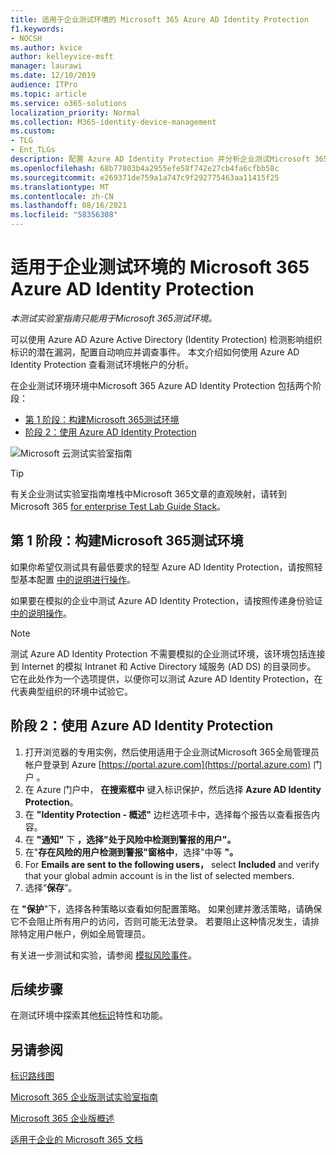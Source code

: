 ```yaml
---
title: 适用于企业测试环境的 Microsoft 365 Azure AD Identity Protection
f1.keywords:
- NOCSH
ms.author: kvice
author: kelleyvice-msft
manager: laurawi
ms.date: 12/10/2019
audience: ITPro
ms.topic: article
ms.service: o365-solutions
localization_priority: Normal
ms.collection: M365-identity-device-management
ms.custom:
- TLG
- Ent_TLGs
description: 配置 Azure AD Identity Protection 并分析企业测试Microsoft 365中的当前帐户。
ms.openlocfilehash: 68b77803b4a2955efe58f742e27cb4fa6cfbb58c
ms.sourcegitcommit: e269371de759a1a747c9f292775463aa11415f25
ms.translationtype: MT
ms.contentlocale: zh-CN
ms.lasthandoff: 08/16/2021
ms.locfileid: "58356308"
---
```

# <a name="azure-ad-identity-protection-for-your-microsoft-365-for-enterprise-test-environment"></a>适用于企业测试环境的 Microsoft 365 Azure AD Identity Protection

*本测试实验室指南只能用于Microsoft 365测试环境。*

可以使用 Azure AD Azure Active Directory (Identity Protection) 检测影响组织标识的潜在漏洞，配置自动响应并调查事件。 本文介绍如何使用 Azure AD Identity Protection 查看测试环境帐户的分析。

在企业测试环境环境中Microsoft 365 Azure AD Identity Protection 包括两个阶段：

- [第 1 阶段：构建Microsoft 365测试环境](#phase-1-build-out-your-microsoft-365-for-enterprise-test-environment)
- [阶段 2：使用 Azure AD Identity Protection](#phase-2-use-azure-ad-identity-protection)

![Microsoft 云测试实验室指南](../media/m365-enterprise-test-lab-guides/cloud-tlg-icon.png) 
    
> [!TIP]
> 有关企业测试实验室指南堆栈中Microsoft 365文章的直观映射，请转到 Microsoft 365 [for enterprise Test Lab Guide Stack](../downloads/Microsoft365EnterpriseTLGStack.pdf)。
  
## <a name="phase-1-build-out-your-microsoft-365-for-enterprise-test-environment"></a>第 1 阶段：构建Microsoft 365测试环境

如果你希望仅测试具有最低要求的轻型 Azure AD Identity Protection，请按照轻型基本配置 [中的说明进行操作](lightweight-base-configuration-microsoft-365-enterprise.md)。
  
如果要在模拟的企业中测试 Azure AD Identity Protection，请按照传递身份验证 [中的说明操作](pass-through-auth-m365-ent-test-environment.md)。
  
> [!NOTE]
> 测试 Azure AD Identity Protection 不需要模拟的企业测试环境，该环境包括连接到 Internet 的模拟 Intranet 和 Active Directory 域服务 (AD DS) 的目录同步。 它在此处作为一个选项提供，以便你可以测试 Azure AD Identity Protection，在代表典型组织的环境中试验它。
  
## <a name="phase-2-use-azure-ad-identity-protection"></a>阶段 2：使用 Azure AD Identity Protection

1. 打开浏览器的专用实例，然后使用适用于企业测试Microsoft 365全局管理员帐户登录到 Azure [https://portal.azure.com](https://portal.azure.com) 门户 。
2. 在 Azure 门户中， **在搜索框中** 键入标识保护，然后选择 **Azure AD Identity Protection**。
3. 在 **"Identity Protection - 概述"** 边栏选项卡中，选择每个报告以查看报告内容。
4. 在 **"通知"** 下 **，选择"处于风险中检测到警报的用户"。**
5. 在"**存在风险的用户检测到警报"窗格中**，选择"中等 **"。**
6. For **Emails are sent to the following users，** select **Included** and verify that your global admin account is in the list of selected members.
7. 选择“**保存**”。

在 **"保护**"下，选择各种策略以查看如何配置策略。 如果创建并激活策略，请确保它不会阻止所有用户的访问，否则可能无法登录。 若要阻止这种情况发生，请排除特定用户帐户，例如全局管理员。

有关进一步测试和实验，请参阅 [模拟风险事件](/azure/active-directory/active-directory-identityprotection-playbook)。

## <a name="next-step"></a>后续步骤

在测试环境中探索其他[标识](m365-enterprise-test-lab-guides.md#identity)特性和功能。

## <a name="see-also"></a>另请参阅

[标识路线图](identity-roadmap-microsoft-365.md)

[Microsoft 365 企业版测试实验室指南](m365-enterprise-test-lab-guides.md)

[Microsoft 365 企业版概述](microsoft-365-overview.md)

[适用于企业的 Microsoft 365 文档](/microsoft-365-enterprise/)